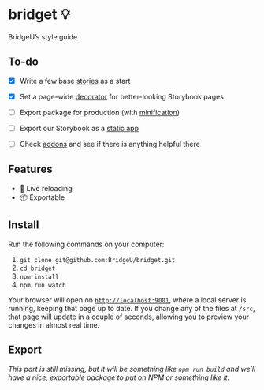 # bridget 💡
BridgeU’s style guide


## To-do
- [x] Write a few base [stories][1] as a start
- [x] Set a page-wide [decorator][2] for better-looking Storybook pages
- [ ] Export package for production (with [minification][5])
- [ ] Export our Storybook as a [static app][0]
- [ ] Check [addons][4] and see if there is anything helpful there


## Features
- 🔁 Live reloading
- 📦 Exportable


## Install
Run the following commands on your computer:

1. `git clone git@github.com:BridgeU/bridget.git`
1. `cd bridget`
1. `npm install`
1. `npm run watch`

Your browser will open on [`http://localhost:9001`][0], where a local server
is running, keeping that page up to date. If you change any of the files at
`/src`, that page will update in a couple of seconds, allowing you to preview
your changes in almost real time.


## Export
_This part is still missing, but it will be something like `npm run build` and
we’ll have a nice, exportable package to put on NPM or something like it._


[0]: http://localhost:9001
[1]: https://storybook.js.org/basics/writing-stories/
[2]: https://storybook.js.org/basics/writing-stories/#using-decorators
[3]: https://storybook.js.org/basics/exporting-storybook/
[4]: https://storybook.js.org/addons/addon-gallery/
[5]: https://webpack.js.org/plugins/mini-css-extract-plugin/#minimizing-for-production
